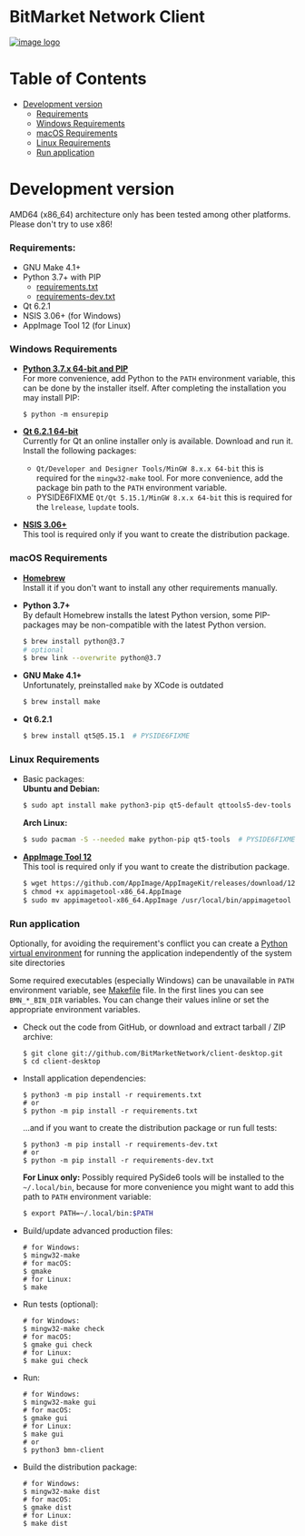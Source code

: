 # BitMarket Network Client

[![image logo]][homepage]

# Table of Contents

- [Development version](#development-version)
    - [Requirements](#requirements)
    - [Windows Requirements](#windows-requirements)
    - [macOS Requirements](#macos-requirements)
    - [Linux Requirements](#linux-requirements)
    - [Run application](#run-application)

# Development version

AMD64 (x86_64) architecture only has been tested among other platforms. Please
don't try to use x86!

### Requirements:

- GNU Make 4.1+
- Python 3.7+ with PIP
    * [requirements.txt](requirements.txt)
    * [requirements-dev.txt](requirements-dev.txt)
- Qt 6.2.1
- NSIS 3.06+ (for Windows)
- AppImage Tool 12 (for Linux)

### Windows Requirements

- **[Python 3.7.x 64-bit and PIP][python download windows]**<br/>
  For more convenience, add Python to the `PATH` environment variable, this can
  be done by the installer itself. After completing the installation you may
  install PIP:
  ```shell
  $ python -m ensurepip
  ```


- **[Qt 6.2.1 64-bit][qt download]**<br/>
  Currently for Qt an online installer only is available. Download and run it.
  Install the following packages:
    - `Qt/Developer and Designer Tools/MinGW 8.x.x 64-bit` this is required for
      the `mingw32-make` tool. For more convenience, add the package bin path to
      the `PATH` environment variable.
    - PYSIDE6FIXME `Qt/Qt 5.15.1/MinGW 8.x.x 64-bit` this is required for the `lrelease`,
      `lupdate` tools.


- **[NSIS 3.06+][nsis download]**<br/>
  This tool is required only if you want to create the distribution package.


### macOS Requirements

- **[Homebrew][homebrew download]**<br/>
  Install it if you don't want to install any other requirements manually.


- **Python 3.7+**<br/>
  By default Homebrew installs the latest Python version, some PIP-packages may
  be non-compatible with the latest Python version.
  ```bash
  $ brew install python@3.7
  # optional
  $ brew link --overwrite python@3.7
  ```


- **GNU Make 4.1+**<br/>
  Unfortunately, preinstalled `make` by XCode is outdated
  ```bash
  $ brew install make
  ```


- **Qt 6.2.1**<br/>
  ```bash
  $ brew install qt5@5.15.1  # PYSIDE6FIXME
  ```


### Linux Requirements

- Basic packages:<br/>
  **Ubuntu and Debian:**
  ```bash
  $ sudo apt install make python3-pip qt5-default qttools5-dev-tools  # PYSIDE6FIXME
  ```
  **Arch Linux:**
  ```bash
  $ sudo pacman -S --needed make python-pip qt5-tools  # PYSIDE6FIXME
  ```


- **[AppImage Tool 12][appimage download]**<br/>
  This tool is required only if you want to create the distribution package.
  ```bash
  $ wget https://github.com/AppImage/AppImageKit/releases/download/12/appimagetool-x86_64.AppImage
  $ chmod +x appimagetool-x86_64.AppImage
  $ sudo mv appimagetool-x86_64.AppImage /usr/local/bin/appimagetool
  ```


### Run application

Optionally, for avoiding the requirement's conflict you can create a
[Python virtual environment][python venv] for running the application
independently of the system site directories

Some required executables (especially Windows) can be unavailable in `PATH`
environment variable, see [Makefile](Makefile) file. In the first lines you can
see `BMN_*_BIN_DIR` variables. You can change their values inline or set the
appropriate environment variables.

- Check out the code from GitHub, or download and extract tarball / ZIP archive:
  ```shell
  $ git clone git://github.com/BitMarketNetwork/client-desktop.git
  $ cd client-desktop
  ```

- Install application dependencies:
  ```shell
  $ python3 -m pip install -r requirements.txt
  # or
  $ python -m pip install -r requirements.txt
  ```
  ...and if you want to create the distribution package or run full tests:
  ```shell
  $ python3 -m pip install -r requirements-dev.txt
  # or
  $ python -m pip install -r requirements-dev.txt
  ```
  **For Linux only:** Possibly required PySide6 tools will be installed to
  the `~/.local/bin`, because for more convenience you might want to add this
  path to `PATH` environment variable:
  ```bash
  $ export PATH=~/.local/bin:$PATH
  ```


- Build/update advanced production files:
  ```shell
  # for Windows:
  $ mingw32-make
  # for macOS:
  $ gmake
  # for Linux:
  $ make
  ```

- Run tests (optional):
  ```shell
  # for Windows:
  $ mingw32-make check
  # for macOS:
  $ gmake gui check
  # for Linux:
  $ make gui check
  ```

- Run:
  ```shell
  # for Windows:
  $ mingw32-make gui
  # for macOS:
  $ gmake gui
  # for Linux:
  $ make gui
  # or
  $ python3 bmn-client
  ```

- Build the distribution package:
  ```shell
  # for Windows:
  $ mingw32-make dist
  # for macOS:
  $ gmake dist
  # for Linux:
  $ make dist
  ```

[homepage]:
    https://bitmarket.network
    "BitMarket Network"

[image logo]:
    bmnclient/resources/images/logo.svg
    "BitMarket Network"

[python download windows]:
    https://www.python.org/downloads/windows/
    "Download Python"

[qt download]:
    https://www.qt.io/download
    "Download Qt"

[nsis download]:
    https://nsis.sourceforge.io/Download
    "Download NSIS"

[python venv]:
    https://docs.python.org/3/library/venv.html
    "Creation of virtual environments"

[homebrew download]:
    https://brew.sh
    "Download Homebrew"

[appimage download]:
    https://github.com/AppImage/AppImageKit/releases/tag/12
    "Download AppImage"
